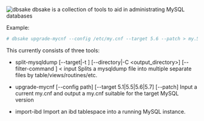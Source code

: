 ![dbsake](https://raw.github.com/abg/dbsake/master/sake-icon.png)
dbsake is a collection of tools to aid in administrating MySQL databases

Example:

```bash
# dbsake upgrade-mycnf --config /etc/my.cnf --target 5.6 --patch > my.56.upgrade.patch
```

This currently consists of three tools:

* split-mysqldump [--target|-t <mysql-version>] [--directory|-C <output_directory>] [--filter-command <cmd>] < input
    Splits a mysqldump file into multiple separate files by table/views/routines/etc.

* upgrade-mycnf [--config path] [--target 5.1|5.5|5.6|5.7] [--patch]
    Input a current my.cnf and output a my.cnf suitable for the target MySQL version

* import-ibd 
    Import an ibd tablespace into a running MySQL instance.

